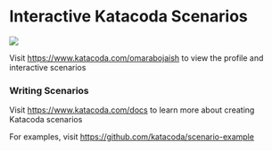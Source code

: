 # Interactive Katacoda Scenarios

[![](http://shields.katacoda.com/katacoda/omarabojaish/count.svg)](https://www.katacoda.com/omarabojaish "Get your profile on Katacoda.com")

Visit https://www.katacoda.com/omarabojaish to view the profile and interactive scenarios

### Writing Scenarios
Visit https://www.katacoda.com/docs to learn more about creating Katacoda scenarios

For examples, visit https://github.com/katacoda/scenario-example
